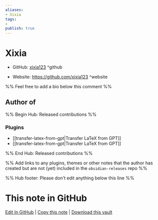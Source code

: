 ```yaml
---
aliases:
- Xixia
tags:
- 
publish: true
---
```


# Xixia

- GitHub: [xixia123](https://github.com/xixia123/) ^github
<!-- - Discord: `@` ^discord-->
- Website: <https://github.com/xixia123> ^website
<!-- - [[Publish sites|Publish site]]: <https://> ^publish-->

%% Feel free to add a bio below this comment %%


## Author of

%% Begin Hub: Released contributions %%
### Plugins
- [[transfer-latex-from-gpt|Transfer LaTeX from GPT]]
- [[transfer-latex-from-gpt|Transfer LaTeX from GPT]]

%% End Hub: Released contributions %%

%% Add links to any plugins, themes or other notes that the author has created but are not (yet) included in the `obsidian-releases` repo %%

<!--
### Unlisted plugins
-->

<!--
### Others
-->

<!--
## Sponsor this author
-->

<!-- - [[GitHub sponsors]]: [Sponsor @xixia123 on GitHub Sponsors](https://github.com/sponsors/xixia123) ^github-sponsor-->
<!-- - [[Buy me a coffee]]: <https://> ^buy-me-a-coffee-->
<!-- - [[PayPal]]: <https://> ^paypal-->
<!-- - [[Patreon]]: <https://> ^patreon-->

<!--
## Follow this author
-->

<!-- - [[YouTube Channels|On YouTube]]: <https://> ^youtube-->
<!-- - Twitter: <https://> ^twitter-->
<!-- - ... -->

%% Hub footer: Please don't edit anything below this line %%

# This note in GitHub

<span class="git-footer">[Edit In GitHub](https://github.dev/obsidian-community/obsidian-hub/blob/main/01%20-%20Community/People/xixia123.md "git-hub-edit-note") | [Copy this note](https://raw.githubusercontent.com/obsidian-community/obsidian-hub/main/01%20-%20Community/People/xixia123.md "git-hub-copy-note") | [Download this vault](https://github.com/obsidian-community/obsidian-hub/archive/refs/heads/main.zip "git-hub-download-vault") </span>
